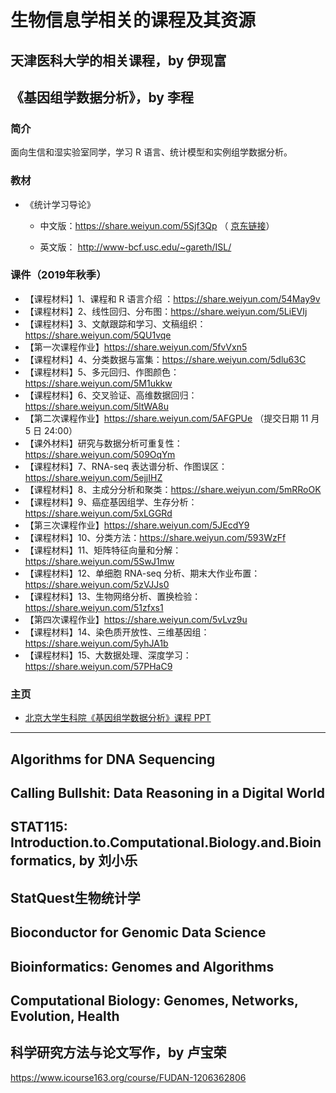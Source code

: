 # 生物信息学相关的课程及其资源

## 天津医科大学的相关课程，by 伊现富



## 《基因组学数据分析》，by 李程

### 简介

面向生信和湿实验室同学，学习 R 语言、统计模型和实例组学数据分析。

### 教材

* 《统计学习导论》

  * 中文版：https://share.weiyun.com/5Sjf3Qp （ [京东链接](http://item.m.jd.com/product/11699746.html)）

  * 英文版： http://www-bcf.usc.edu/~gareth/ISL/

### 课件（2019年秋季）

* 【课程材料】1、课程和 R 语言介绍 ：https://share.weiyun.com/54May9v
* 【课程材料】2、线性回归、分布图：https://share.weiyun.com/5LiEVIj
* 【课程材料】3、文献跟踪和学习、文稿组织：https://share.weiyun.com/5QU1vqe
* 【第一次课程作业】https://share.weiyun.com/5fvVxn5
* 【课程材料】4、分类数据与富集：https://share.weiyun.com/5dlu63C
* 【课程材料】5、多元回归、作图颜色：https://share.weiyun.com/5M1ukkw
* 【课程材料】6、交叉验证、高维数据回归：https://share.weiyun.com/5ltWA8u
* 【第二次课程作业】https://share.weiyun.com/5AFGPUe （提交日期 11 月 5 日 24:00）
* 【课外材料】研究与数据分析可重复性：https://share.weiyun.com/509OqYm
* 【课程材料】7、RNA-seq 表达谱分析、作图误区：https://share.weiyun.com/5ejjIHZ
* 【课程材料】8、主成分分析和聚类：https://share.weiyun.com/5mRRoOK
* 【课程材料】9、癌症基因组学、生存分析：https://share.weiyun.com/5xLGGRd
* 【第三次课程作业】https://share.weiyun.com/5JEcdY9
* 【课程材料】10、分类方法：https://share.weiyun.com/593WzFf
* 【课程材料】11、矩阵特征向量和分解：https://share.weiyun.com/5SwJ1mw
* 【课程材料】12、单细胞 RNA-seq 分析、期末大作业布置：https://share.weiyun.com/5zVJJs0
* 【课程材料】13、生物网络分析、置换检验：https://share.weiyun.com/51zfxs1
* 【第四次课程作业】https://share.weiyun.com/5vLvz9u
* 【课程材料】14、染色质开放性、三维基因组：https://share.weiyun.com/5yhJA1b
* 【课程材料】15、大数据处理、深度学习：https://share.weiyun.com/57PHaC9

### 主页

* [北京大学生科院《基因组学数据分析》课程 PPT](http://bioinfocore.cbi.pku.edu.cn/forum/upload/forum.php?mod=viewthread&tid=323)

---

## Algorithms for DNA Sequencing



## Calling Bullshit: Data Reasoning in a Digital World



## STAT115: Introduction.to.Computational.Biology.and.Bioinformatics, by 刘小乐



## StatQuest生物统计学



## Bioconductor for Genomic Data Science



## Bioinformatics: Genomes and Algorithms



## Computational Biology: Genomes, Networks, Evolution, Health



## 科学研究方法与论文写作，by 卢宝荣
https://www.icourse163.org/course/FUDAN-1206362806
